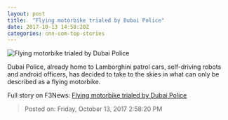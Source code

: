 ```yaml
---
layout: post
title:  "Flying motorbike trialed by Dubai Police"
date: 2017-10-13 14:58:20Z
categories: cnn-com-top-stories
---
```


![Flying motorbike trialed by Dubai Police](http://i2.cdn.cnn.com/cnnnext/dam/assets/171013121949-dubai-police-hoversurf-card-2-super-tease.jpg)

Dubai Police, already home to Lamborghini patrol cars, self-driving robots and android officers, has decided to take to the skies in what can only be described as a flying motorbike.


Full story on F3News: [Flying motorbike trialed by Dubai Police](http://www.f3nws.com/n/attzxG)

> Posted on: Friday, October 13, 2017 2:58:20 PM
